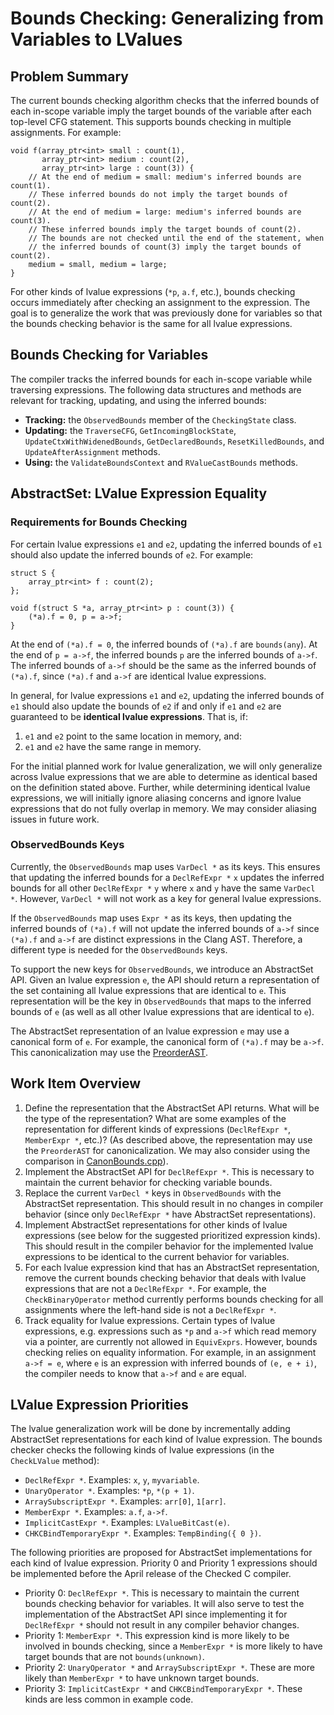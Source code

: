 # Bounds Checking: Generalizing from Variables to LValues

## Problem Summary

The current bounds checking algorithm checks that the inferred bounds of each
in-scope variable imply the target bounds of the variable after each top-level
CFG statement. This supports bounds checking in multiple assignments.
For example:

```
void f(array_ptr<int> small : count(1),
       array_ptr<int> medium : count(2),
       array_ptr<int> large : count(3)) {
	// At the end of medium = small: medium's inferred bounds are count(1).
	// These inferred bounds do not imply the target bounds of count(2).
	// At the end of medium = large: medium's inferred bounds are count(3).
	// These inferred bounds imply the target bounds of count(2).
	// The bounds are not checked until the end of the statement, when
	// the inferred bounds of count(3) imply the target bounds of count(2).
	medium = small, medium = large;
}
```

For other kinds of lvalue expressions (`*p`, `a.f`, etc.), bounds checking
occurs immediately after checking an assignment to the expression. The goal
is to generalize the work that was previously done for variables so that the
bounds checking behavior is the same for all lvalue expressions.

## Bounds Checking for Variables

The compiler tracks the inferred bounds for each in-scope variable while
traversing expressions. The following data structures and methods are relevant
for tracking, updating, and using the inferred bounds:

- **Tracking:** the `ObservedBounds` member of the `CheckingState` class.
- **Updating:** the `TraverseCFG`, `GetIncomingBlockState`,
`UpdateCtxWithWidenedBounds`, `GetDeclaredBounds`, `ResetKilledBounds`,
and `UpdateAfterAssignment` methods.
- **Using:** the `ValidateBoundsContext` and `RValueCastBounds` methods.

## AbstractSet: LValue Expression Equality

### Requirements for Bounds Checking

For certain lvalue expressions `e1` and `e2`, updating the inferred bounds
of `e1` should also update the inferred bounds of `e2`. For example:

```
struct S {
	array_ptr<int> f : count(2);
};

void f(struct S *a, array_ptr<int> p : count(3)) {
	(*a).f = 0, p = a->f;
}
```

At the end of `(*a).f = 0`, the inferred bounds of `(*a).f` are `bounds(any`).
At the end of `p = a->f`, the inferred bounds `p` are the inferred bounds of
`a->f`. The inferred bounds of `a->f` should be the same as the inferred bounds
of `(*a).f`, since `(*a).f` and `a->f` are identical lvalue expressions.

In general, for lvalue expressions `e1` and `e2`, updating the inferred bounds
of `e1` should also update the bounds of `e2` if and only if `e1` and `e2`
are guaranteed to be **identical lvalue expressions**. That is, if:

1. `e1` and `e2` point to the same location in memory, and:
2. `e1` and `e2` have the same range in memory.

For the initial planned work for lvalue generalization, we will only generalize
across lvalue expressions that we are able to determine as identical based on
the definition stated above. Further, while determining identical lvalue
expressions, we will initially ignore aliasing concerns and ignore lvalue
expressions that do not fully overlap in memory. We may consider aliasing
issues in future work.

### ObservedBounds Keys

Currently, the `ObservedBounds` map uses `VarDecl *` as its keys. This ensures
that updating the inferred bounds for a `DeclRefExpr *` `x` updates the
inferred bounds for all other `DeclRefExpr *` `y` where `x` and `y` have the
same `VarDecl *`. However, `VarDecl *` will not work as a key for general
lvalue expressions.

If the `ObservedBounds` map uses `Expr *` as its keys, then updating the
inferred bounds of `(*a).f` will not update the inferred bounds of `a->f`
since `(*a).f` and `a->f` are distinct expressions in the Clang AST.
Therefore, a different type is needed for the `ObservedBounds` keys.

To support the new keys for `ObservedBounds`, we introduce an AbstractSet API.
Given an lvalue expression `e`, the API should return a representation of the
set containing all lvalue expressions that are identical to `e`. This
representation will be the key in `ObservedBounds` that maps to the inferred
bounds of `e` (as well as all other lvalue expressions that are identical to
`e`).

The AbstractSet representation of an lvalue expression `e` may use a canonical
form of `e`. For example, the canonical form of `(*a).f` may be `a->f`. This
canonicalization may use the
[PreorderAST](https://github.com/microsoft/checkedc-clang/blob/master/clang/include/clang/AST/PreorderAST.h).

## Work Item Overview

1. Define the representation that the AbstractSet API returns. What will be
   the type of the representation? What are some examples of the representation
   for different kinds of expressions (`DeclRefExpr *`, `MemberExpr *`, etc.)?
   (As described above, the representation may use the `PreorderAST` for
   canonicalization. We may also consider using the comparison in
   [CanonBounds.cpp](https://github.com/microsoft/checkedc-clang/blob/master/clang/lib/AST/CanonBounds.cpp)).
2. Implement the AbstractSet API for `DeclRefExpr *`. This is necessary to
   maintain the current behavior for checking variable bounds.
3. Replace the current `VarDecl *` keys in `ObservedBounds` with the
   AbstractSet representation. This should result in no changes in compiler
   behavior (since only `DeclRefExpr *` have AbstractSet representations).
4. Implement AbstractSet representations for other kinds of lvalue
   expressions (see below for the suggested prioritized expression kinds).
   This should result in the compiler behavior for the implemented lvalue
   expressions to be identical to the current behavior for variables.
5. For each lvalue expression kind that has an AbstractSet representation,
   remove the current bounds checking behavior that deals with lvalue
   expressions that are not a `DeclRefExpr *`. For example, the
   `CheckBinaryOperator` method currently performs bounds checking for all
   assignments where the left-hand side is not a `DeclRefExpr *`.
6. Track equality for lvalue expressions. Certain types of lvalue expressions,
   e.g. expressions such as `*p` and `a->f` which read memory via a pointer,
   are currently not allowed in `EquivExprs`. However, bounds checking relies
   on equality information. For example, in an assignment `a->f = e`, where `e`
   is an expression with inferred bounds of `(e, e + i)`, the compiler needs
   to know that `a->f` and `e` are equal.

## LValue Expression Priorities

The lvalue generalization work will be done by incrementally adding AbstractSet
representations for each kind of lvalue expression. The bounds checker checks
the following kinds of lvalue expressions (in the `CheckLValue` method):

- `DeclRefExpr *`. Examples: `x`, `y`, `myvariable`.
- `UnaryOperator *`. Examples: `*p`, `*(p + 1)`.
- `ArraySubscriptExpr *`. Examples: `arr[0]`, `1[arr]`.
- `MemberExpr *`. Examples: `a.f`, `a->f`.
- `ImplicitCastExpr *`. Examples: `LValueBitCast(e)`.
- `CHKCBindTemporaryExpr *`. Examples: `TempBinding({ 0 })`.

The following priorities are proposed for AbstractSet implementations for each
kind of lvalue expression. Priority 0 and Priority 1 expressions should be
implemented before the April release of the Checked C compiler.

- Priority 0: `DeclRefExpr *`. This is necessary to maintain the current
  bounds checking behavior for variables. It will also serve to test the
  implementation of the AbstractSet API since implementing it for
  `DeclRefExpr *` should not result in any compiler behavior changes.
- Priority 1: `MemberExpr *`. This expression kind is more likely to be
  involved in bounds checking, since a `MemberExpr *` is more likely to have
  target bounds that are not `bounds(unknown)`.
- Priority 2: `UnaryOperator *` and `ArraySubscriptExpr *`. These are more
  likely than `MemberExpr *` to have unknown target bounds.
- Priority 3: `ImplicitCastExpr *` and `CHKCBindTemporaryExpr *`. These kinds
  are less common in example code.
